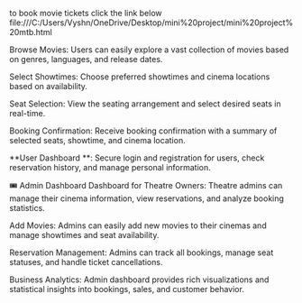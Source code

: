 to book movie tickets click the link below
file:///C:/Users/Vyshn/OneDrive/Desktop/mini%20project/mini%20project%20mtb.html

Browse Movies: Users can easily explore a vast collection of movies based on genres, languages, and release dates.  

Select Showtimes: Choose preferred showtimes and cinema locations based on availability. 

Seat Selection: View the seating arrangement and select desired seats in real-time. 

Booking Confirmation: Receive booking confirmation with a summary of selected seats, showtime, and cinema location. 

**User Dashboard **: Secure login and registration for users, check reservation history, and manage personal information. 

🎟️ Admin Dashboard
Dashboard for Theatre Owners: Theatre admins can manage their cinema information, view reservations, and analyze booking statistics.

Add Movies: Admins can easily add new movies to their cinemas and manage showtimes and seat availability.   

Reservation Management: Admins can track all bookings, manage seat statuses, and handle ticket cancellations.  

Business Analytics: Admin dashboard provides rich visualizations and statistical insights into bookings, sales, and customer behavior. 
